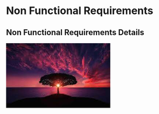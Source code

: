# Non Functional Requirements

## Non Functional Requirements Details

![test.png](../assets/test.png)
